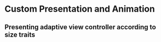 # Custom Presentation and Animation

## Presenting adaptive view controller according to size traits

